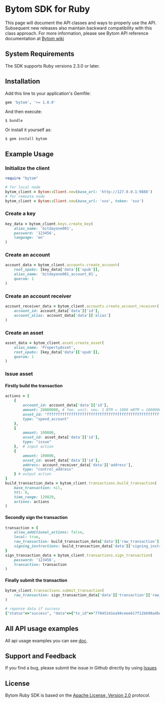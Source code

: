 # Bytom SDK for Ruby

This page will document the API classes and ways to properly use the API. Subsequent new releases also maintain backward compatibility with this class approach. For more information, please see Bytom API reference documentation at [Bytom wiki](https://github.com/Bytom/bytom/wiki/API-Reference)

## System Requirements

The SDK supports Ruby versions 2.3.0 or later.

## Installation

Add this line to your application's Gemfile:

```ruby
gem 'bytom', '>= 1.0.0'
```

And then execute:

    $ bundle

Or install it yourself as:

    $ gem install bytom

## Example Usage

### Initialize the client

```ruby
require "bytom"

# for local node
bytom_client = Bytom::Client.new(base_url: 'http://127.0.0.1:9888') 
# for remoate node
bytom_client = Bytom::Client.new(base_url: 'xxx', token: 'xxx')  
```

### Create a key

```ruby
key_data = bytom_client.keys.create_key(
    alias_name: 'bitdayone001',
    password: '123456',
    language: 'en'
)
```

### Create an account

```ruby
account_data = bytom_client.accounts.create_account(
    root_xpubs: [key_data['data']['xpub']], 
    alias_name: 'bitdayone001_account_01',
    quorum: 1
)
```

### Create an account receiver

```ruby
account_receiver_data = bytom_client.accounts.create_account_receiver(
    account_id: account_data['data']['id'],
    account_alias: account_data['data']['alias']
)
```

### Create an asset

```ruby
asset_data = bytom_client.asset.create_asset(
    alias_name: 'PropertyAsset',
    root_xpubs: [key_data['data']['xpub']],
    quorum: 1
)
```

### Issue asset

#### Firstly build the transaction

```ruby
actions = [
    {
        account_id: account_data['data']['id'],
        amount: 20000000, # fee, unit: neu. 1 BTM = 1000 mBTM = 100000000 neu
        asset_id: "ffffffffffffffffffffffffffffffffffffffffffffffffffffffffffffffff",
        type: "spend_account"
    },
    {
        amount: 100000,
        asset_id: asset_data['data']['id'],
        type: "issue"
    },  # input action
    {
        amount: 100000,
        asset_id: asset_data['data']['id'],
        address: account_receiver_data['data']['address'],
        type: "control_address"
    } # output action
]
build_transaction_data = bytom_client.transactions.build_transaction(
    base_transaction: nil,
    ttl: 0,
    time_range: 129829,
    actions: actions
)
```

#### Secondly sign the transaction

```ruby
transaction = {
    allow_additional_actions: false,
    local: true,
    raw_transaction: build_transaction_data['data']['raw_transaction'],
    signing_instructions: build_transaction_data['data']['signing_instructions']
}
sign_transaction_data = bytom_client.transactions.sign_transaction(
    password: '123456',
    transaction: transaction
)
```

#### Finally submit the transaction

```ruby
bytom_client.transactions.submit_transaction(
    raw_transaction: sign_transaction_data['data']['transaction']['raw_transaction']
)

# reponse data if success
{"status"=>"success", "data"=>{"tx_id"=>"77045241ea94ceee617f12b698a4bdef84cd6e16a58f3191b08fe092f247834d"}}
```

## All API usage examples

All api usage examples you can see [doc](https://github.com/bitdayone/bytom-ruby-sdk/blob/master/API-Reference.md). 

## Support and Feedback

If you find a bug, please submit the issue in Github directly by using [Issues](https://github.com/bitdayone/bytom-ruby-sdk/issues)

## License

Bytom Ruby SDK is based on the [Apache License, Version 2.0](http://www.apache.org/licenses/LICENSE-2.0.txt) protocol.